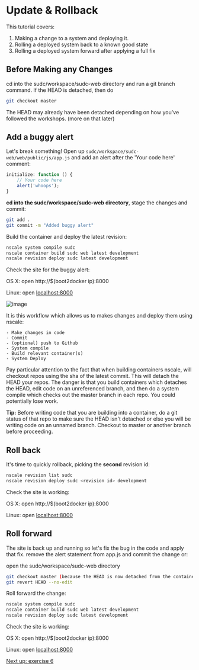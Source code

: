 Update & Rollback
========

This tutorial covers:

1. Making a change to a system and deploying it.
2. Rolling a deployed system back to a known good state
3. Rolling a deployed system forward after applying a full fix

Before Making any Changes
-----------------
cd into the sudc/workspace/sudc-web directory and run a git branch command. 
If the HEAD is detached, then do 
```bash
git checkout master
```
The HEAD may already have been detached depending on how you've followed the workshops.
(more on that later)

Add a buggy alert
-----------------

Let's break something! Open up `sudc/workspace/sudc-web/web/public/js/app.js` and add an alert after the 'Your code here' comment:

```js
initialize: function () {
    // Your code here
    alert('whoops');
}
```

**cd into the sudc/workspace/sudc-web directory**, stage the changes and commit:
```bash	
git add .
git commit -m "Added buggy alert"
```

Build the container and deploy the latest revision:
```bash
nscale system compile sudc
nscale container build sudc web latest development
nscale revision deploy sudc latest development
```

Check the site for the buggy alert:

OS X:
open http://$(boot2docker ip):8000

Linux:
open [localhost:8000](http://localhost:8000)

![image](./img/bugalert.png)

It is this workflow which allows us to makes changes and deploy them using nscale:
	
	- Make changes in code
	- Commit
	- (optional) push to Github
	- System compile
	- Build relevant container(s)
	- System Deploy

Pay particular attention to the fact that when building containers nscale, will checkout repos using the sha of the latest commit. This will detach the HEAD your repos. The danger is that you build containers which detaches the HEAD, edit code on an unreferenced branch, and then do a system compile which checks out the master branch in each repo. You could potentially lose work.

**Tip:**
	Before writing code that you are building into a container, do a git status of that repo to make sure the HEAD isn't detached or else you will be writing code on an unnamed branch. Checkout to master or another branch before proceeding.

Roll back
------------

It's time to quickly rollback, picking the **second** revision id:
```bash
nscale revision list sudc
nscale revision deploy sudc <revision id> development
```

Check the site is working:
    
OS X:
open http://$(boot2docker ip):8000

Linux:
open [localhost:8000](http://localhost:8000)

Roll forward
------------

The site is back up and running so let's fix the bug in the code and apply that fix.
remove the alert statement from app.js and commit the change or:

open the sudc/workspace/sudc-web directory
```bash
git checkout master (because the HEAD is now detached from the container being built)
git revert HEAD --no-edit
```

Roll forward the change:
```bash
nscale system compile sudc
nscale container build sudc web latest development
nscale revision deploy sudc latest development
```	
Check the site is working:
    
OS X:
open http://$(boot2docker ip):8000

Linux:
open [localhost:8000](http://localhost:8000)

[Next up: exercise 6](./6-system-fix.md)
